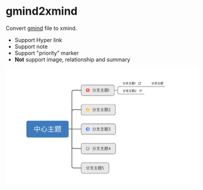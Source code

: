 # gmind2xmind

Convert [gmind](https://gitmind.cn/) file to xmind.

- Support Hyper link
- Support note
- Support "priority" marker
- **Not** support image, relationship and summary

![xmind](art/xmind.png)
